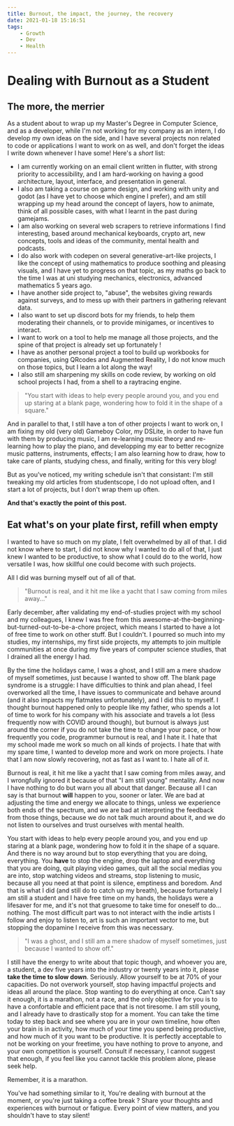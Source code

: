 ```yaml
---
title: Burnout, the impact, the journey, the recovery
date: 2021-01-18 15:16:51
tags:
	- Growth
	- Dev
	- Health
---
```


# Dealing with Burnout as a Student

## The more, the merrier
As a student about to wrap up my Master's Degree in Computer Science, and as a developer, while I'm not working for my company as an intern, I do develop my own ideas on the side, and I have several projects non related to code or applications I want to work on as well, and don't forget the ideas I write down whenever I have some! Here's a *short* list:

* I am currently working on an email client written in flutter, with strong priority to accessibility, and I am hard-working on having a good architecture, layout, interface, and presentation in general.
* I also am taking a course on game design, and working with unity and godot (as I have yet to choose which engine I prefer), and am still wrapping up my head around the concept of layers, how to animate, think of all possible cases, with what I learnt in the past during gamejams.
* I am also working on several web scrapers to retrieve informations I find interesting, based around mechanical keyboards, crypto art, new concepts, tools and ideas of the community, mental health and podcasts.
* I do also work with codepen on several generative-art-like projects, I like the concept of using mathematics to produce soothing and pleasing visuals, and I have yet to progress on that topic, as my maths go back to the time I was at uni studying mechanics, electronics, advanced mathematics 5 years ago.
* I have another side project to, "abuse", the websites giving rewards against surveys, and to mess up with their partners in gathering relevant data.
* I also want to set up discord bots for my friends, to help them moderating their channels, or to provide minigames, or incentives to interact.
* I want to work on a tool to help me manage all those projects, and the spine of that project is already set up fortunately !
* I have as another personal project a tool to build up workbooks for companies, using QRcodes and Augmented Reality, I do not know much on those topics, but I learn a lot along the way!
* I also still am sharpening my skills on code review, by working on old school projects I had, from a shell to a raytracing engine.

> "You start with ideas to help every people around you, and you end up staring at a blank page, wondering how to fold it in the shape of a square."

And in parallel to that, I still have a ton of other projects I want to work on, I am fixing my old (very old) Gameboy Color, my DSLite, in order to have fun with them by producing music, I am re-learning music theory and re-learning how to play the piano, and developping my ear to better recognize music patterns, instruments, effects; I am also learning how to draw, how to take care of plants, studying chess, and finally, writing for this very blog!

But as you've noticed, my writing schedule isn't that consistant: I'm still tweaking my old articles from studentscope, I do not upload often, and I start a lot of projects, but I don't wrap them up often.

__And that's exactly the point of this post.__

## Eat what's on your plate first, refill when empty

I wanted to have so much on my plate, I felt overwhelmed by all of that.
I did not know where to start, I did not know why I wanted to do all of that, I just knew I wanted to be productive, to show what I could do to the world, how versatile I was, how skillful one could become with such projects.

All I did was burning myself out of all of that.

> "Burnout is real, and it hit me like a yacht that I saw coming from miles away..."

Early december, after validating my end-of-studies project with my school and my colleagues, I knew I was free from this awesome-at-the-beginning-but-turned-out-to-be-a-chore project, which means I started to have a lot of free time to work on other stuff. But I couldn't. I pourred so much into my studies, my internships, my first side projects, my attempts to join multiple communities at once during my five years of computer science studies, that I drained all the energy I had.

By the time the holidays came, I was a ghost, and I still am a mere shadow of myself sometimes, just because I wanted to show off. The blank page syndrome is a struggle: I have difficulties to think and plan ahead, I feel overworked all the time, I have issues to communicate and behave around (and it also impacts my flatmates unfortunately), and I did this to myself.
I thought burnout happened only to people like my father, who spends a lot of time to work for his company with his associate and travels a lot (less frequently now with COVID around though), but burnout is always just around the corner if you do not take the time to change your pace, or how frequently you code, programmer burnout is real, and I hate it. I hate that my school made me work so much on all kinds of projects. I hate that with my spare time, I wanted to develop more and work on more projects. I hate that I am now slowly recovering, not as fast as I want to. I hate all of it.

Burnout is real, it hit me like a yacht that I saw coming from miles away, and I wrongfully ignored it because of that "I am still young" mentality. And now I have nothing to do but warn you all about that danger. Because all I can say is that burnout __will__ happen to you, sooner or later. We are bad at adjusting the time and energy we allocate to things, unless we experience both ends of the spectrum, and we are bad at interpreting the feedback from those things, because we do not talk much around about it, and we do not listen to ourselves and trust ourselves with mental health.

You start with ideas to help every people around you, and you end up staring at a blank page, wondering how to fold it in the shape of a square. And there is no way around but to stop everything that you are doing, everything. You __have__ to stop the engine, drop the laptop and everything that you are doing, quit playing video games, quit all the social medias you are into, stop watching videos and streams, stop listening to music, because all you need at that point is silence, emptiness and boredom. And that is what I did (and still do to catch up my breath), because fortunately I am still a student and I have free time on my hands, the holidays were a lifesaver for me, and it's not that gruesome to take time for oneself to do... nothing. The most difficult part was to not interact with the indie artists I follow and enjoy to listen to, art is such an important vector to me, but stopping the dopamine I receive from this was necessary.

> "I was a ghost, and I still am a mere shadow of myself sometimes, just because I wanted to show off."

I still have the energy to write about that topic though, and whoever you are, a student, a dev five years into the industry or twenty years into it, please __take the time to slow down__. Seriously. Allow yourself to be at 70% of your capacities. Do not overwork yourself, stop having impactful projects and ideas all around the place. Stop wanting to do everything at once. Can't say it enough, it is a marathon, not a race, and the only objective for you is to have a confortable and efficient pace that is not tiresome. I am still young, and I already have to drastically stop for a moment. You can take the time today to step back and see where you are in your own timeline, how often your brain is in activity, how much of your time you spend being productive, and how much of it you want to be productive. It is perfectly acceptable to not be working on your freetime, you have nothing to prove to anyone, and your own competition is yourself. Consult if necessary, I cannot suggest that enough, if you feel like you cannot tackle this problem alone, please seek help.

Remember, it is a marathon.

You've had something similar to it, You're dealing with burnout at the moment, or you're just taking a coffee break ? Share your thoughts and experiences with burnout or fatigue. Every point of view matters, and you shouldn't have to stay silent!